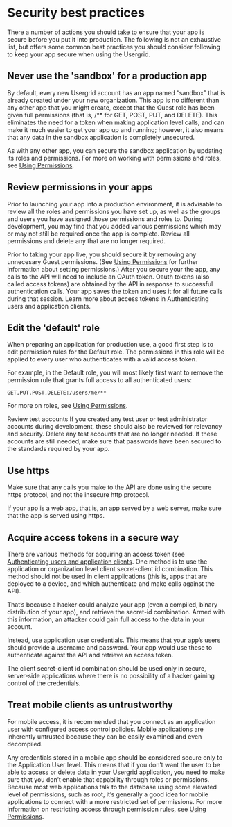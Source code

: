 # Security best practices

There a number of actions you should take to ensure that your app is secure before you put it into production. The following is not an exhaustive list, but offers some common best practices you should consider following to keep your app secure when using the Usergrid.

## Never use the 'sandbox' for a production app
By default, every new Usergrid account has an app named “sandbox” that is already created under your new organization. This app is no different than any other app that you might create, except that the Guest role has been given full permissions (that is, /** for GET, POST, PUT, and DELETE). This eliminates the need for a token when making application level calls, and can make it much easier to get your app up and running; however, it also means that any data in the sandbox application is completely unsecured.

As with any other app, you can secure the sandbox application by updating its roles and permissions. For more on working with permissions and roles, see [Using Permissions](using-permissions.html).

## Review permissions in your apps
Prior to launching your app into a production environment, it is advisable to review all the roles and permissions you have set up, as well as the groups and users you have assigned those permissions and roles to. During development, you may find that you added various permissions which may or may not still be required once the app is complete. Review all permissions and delete any that are no longer required.

Prior to taking your app live, you should secure it by removing any unnecesary Guest permissions. (See [Using Permissions](using-permissions.html) for further information about setting permissions.) After you secure your the app, any calls to the API will need to include an OAuth token. Oauth tokens (also called access tokens) are obtained by the API in response to successful authentication calls. Your app saves the token and uses it for all future calls during that session. Learn more about access tokens in Authenticating users and application clients.

## Edit the 'default' role
When preparing an application for production use, a good first step is to edit permission rules for the Default role. The permissions in this role will be applied to every user who authenticates with a valid access token.

For example, in the Default role, you will most likely first want to remove the permission rule that grants full access to all authenticated users:

    GET,PUT,POST,DELETE:/users/me/**

For more on roles, see [Using Permissions](using-permissions.html).

Review test accounts
If you created any test user or test administrator accounts during development, these should also be reviewed for relevancy and security. Delete any test accounts that are no longer needed. If these accounts are still needed, make sure that passwords have been secured to the standards required by your app.

## Use https
Make sure that any calls you make to the API are done using the secure https protocol, and not the insecure http protocol. 

If your app is a web app, that is, an app served by a web server, make sure that the app is served using https.

## Acquire access tokens in a secure way
There are various methods for acquiring an access token (see [Authenticating users and application clients](authenticating-users-and-application-clients.html). One method is to use the application or organization level client secret-client id combination. This method should not be used in client applications (this is, apps that are deployed to a device, and which authenticate and make calls against the API).

That’s because a hacker could analyze your app (even a compiled, binary distribution of your app), and retrieve the secret-id combination. Armed with this information, an attacker could gain full access to the data in your account.

Instead, use application user credentials. This means that your app’s users should provide a username and password. Your app would use these to authenticate against the API and retrieve an access token.

The client secret-client id combination should be used only in secure, server-side applications where there is no possibility of a hacker gaining control of the credentials.

## Treat mobile clients as untrustworthy
For mobile access, it is recommended that you connect as an application user with configured access control policies. Mobile applications are inherently untrusted because they can be easily examined and even decompiled.

Any credentials stored in a mobile app should be considered secure only to the Application User level. This means that if you don’t want the user to be able to access or delete data in your Usergrid application, you need to make sure that you don’t enable that capability through roles or permissions. Because most web applications talk to the database using some elevated level of permissions, such as root, it’s generally a good idea for mobile applications to connect with a more restricted set of permissions. For more information on restricting access through permission rules, see [Using Permissions](using-permissions.html).
